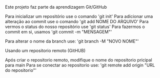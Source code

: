 Este projeto faz parte da aprendizagem Git/GitHub

Para inicializar um repositório use o comando 'git init'
Para adicionar uma alteração ao commit use o comando 'git add NOME DO ARQUIVO'
Para vermos o status do nosso repositório use 'git status'
Para fazermos o commit em si, usamos 'git commit -m "MENSAGEM"'

Para alterar o nome da branch use: 'git branch -M "NOVO NOME"'

Usando um repositorio remoto (GitHUB)

Após criar o repositorio remoto, modifique o nome do repositorio pricipal para main
Para se conectar ao repositorio use: 'git remote add origin "URL do repositorio"'